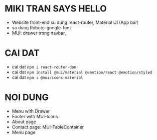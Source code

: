 # MIKI TRAN SAYS HELLO

- Website front-end su dung react-router, Material UI (App bar)
- su dung Roboto-google-font
- MUI: drawer trong navbar,

# CAI DAT

- cai dat `npm i react-router-dom`
- cai dat `npm install @mui/material @emotion/react @emotion/styled`
- cai dat `npm i @mui/icons-material `

# NOI DUNG

- Menu with Drawer
- Footer with MUI-Icons
- About page
- Contact page: MUI-TableContainer
- Menu page
